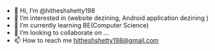 - 👋 Hi, I’m @hitheshshetty198
- 👀 I’m interested in (website dezining, Android application dezining )
- 🌱 I’m currently learning BE(Computer Science)
- 💞️ I’m looking to collaborate on ...
- 📫 How to reach me hitheshshetty198@gmail.com

<!---
hitheshshetty198/hitheshshetty198 is a ✨ special ✨ repository because its `README.md` (this file) appears on your GitHub profile.
You can click the Preview link to take a look at your changes.
--->
